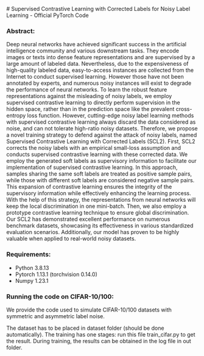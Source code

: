#<a> Supervised Contrastive Learning with Corrected Labels for Noisy Label Learning </a> - Official PyTorch Code

### Abstract:
Deep neural networks have achieved significant success in the artificial intelligence community and various downstream tasks. They encode images or texts into dense feature representations and are supervised by a large amount of labeled data. Nevertheless, due to the expensiveness of high-quality labeled data, easy-to-access instances are collected from the Internet to conduct supervised learning. However those have not been annotated by experts, and numerous noisy instances will exist to degrade the performance of neural networks. To learn the robust feature representations against the misleading of noisy labels, we employ supervised contrastive learning to directly perform supervision in the hidden space, rather than in the prediction space like the prevalent cross-entropy loss function. However, cutting-edge noisy label learning methods with supervised contrastive learning always discard the data considered as noise, and can not tolerate high-ratio noisy datasets. Therefore, we propose a novel training strategy to defend against the attack of noisy labels, named Supervised Contrastive Learning with Corrected Labels (SCL2). First, SCL2 corrects the noisy labels with an empirical small-loss assumption and conducts supervised contrastive learning with these corrected data. We employ the generated soft labels as supervisory information to facilitate our implementation of supervised contrastive learning. In this approach, samples sharing the same soft labels are treated as positive sample pairs, while those with different soft labels are considered negative sample pairs. This expansion of contrastive learning ensures the integrity of the supervisory information while effectively enhancing the learning process. With the help of this strategy, the representations from neural networks will keep the local discrimination in one mini-batch. Then, we also employ a prototype contrastive learning technique to ensure global discrimination. Our SCL2 has demonstrated excellent performance on numerous benchmark datasets, showcasing its effectiveness in various standardized evaluation scenarios. Additionally, our model has proven to be highly valuable when applied to real-world noisy datasets.

### Requirements:
* Python 3.8.13
* Pytorch 1.13.1 (torchvision 0.14.0)
* Numpy 1.23.1

### Running the code on CIFAR-10/100:
We provide the code used to simulate CIFAR-10/100 datasets with symmetric and asymmetric label noise.

The dataset has to be placed in dataset folder (should be done automatically). The training has one stages: run this file train_cifar.py to get the result. During training, the results can be obtained in the log file in out folder.
